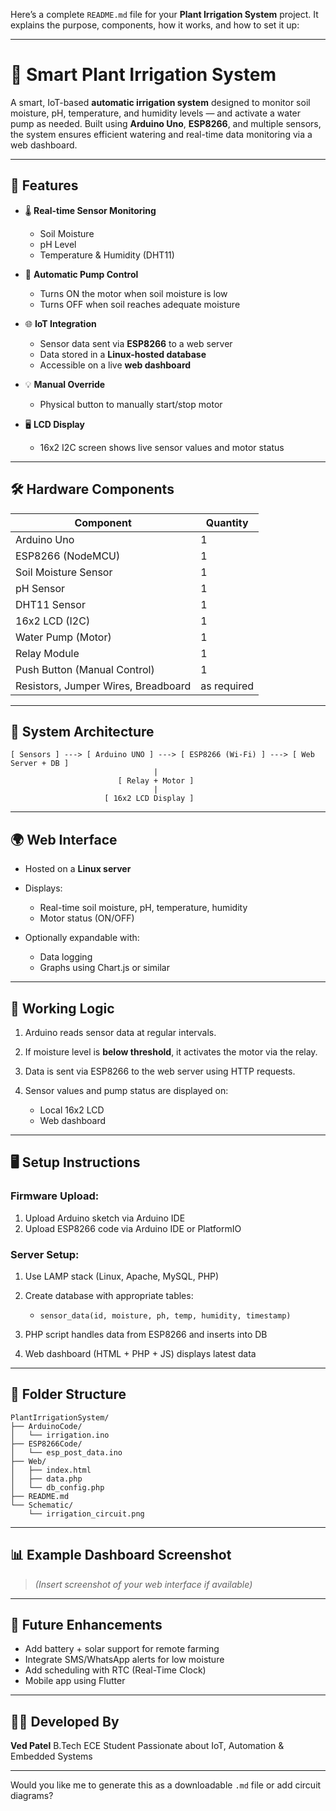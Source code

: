 Here’s a complete `README.md` file for your **Plant Irrigation System** project. It explains the purpose, components, how it works, and how to set it up:

---

# 🌱 Smart Plant Irrigation System

A smart, IoT-based **automatic irrigation system** designed to monitor soil moisture, pH, temperature, and humidity levels — and activate a water pump as needed. Built using **Arduino Uno**, **ESP8266**, and multiple sensors, the system ensures efficient watering and real-time data monitoring via a web dashboard.

---

## 🚀 Features

* 🌡️ **Real-time Sensor Monitoring**

  * Soil Moisture
  * pH Level
  * Temperature & Humidity (DHT11)

* 🤖 **Automatic Pump Control**

  * Turns ON the motor when soil moisture is low
  * Turns OFF when soil reaches adequate moisture

* 🌐 **IoT Integration**

  * Sensor data sent via **ESP8266** to a web server
  * Data stored in a **Linux-hosted database**
  * Accessible on a live **web dashboard**

* 💡 **Manual Override**

  * Physical button to manually start/stop motor

* 🖥️ **LCD Display**

  * 16x2 I2C screen shows live sensor values and motor status

---

## 🛠️ Hardware Components

| Component                           | Quantity    |
| ----------------------------------- | ----------- |
| Arduino Uno                         | 1           |
| ESP8266 (NodeMCU)                   | 1           |
| Soil Moisture Sensor                | 1           |
| pH Sensor                           | 1           |
| DHT11 Sensor                        | 1           |
| 16x2 LCD (I2C)                      | 1           |
| Water Pump (Motor)                  | 1           |
| Relay Module                        | 1           |
| Push Button (Manual Control)        | 1           |
| Resistors, Jumper Wires, Breadboard | as required |

---

## 📡 System Architecture

```
[ Sensors ] ---> [ Arduino UNO ] ---> [ ESP8266 (Wi-Fi) ] ---> [ Web Server + DB ]
                                |
                        [ Relay + Motor ]
                                |
                     [ 16x2 LCD Display ]
```

---

## 🌍 Web Interface

* Hosted on a **Linux server**
* Displays:

  * Real-time soil moisture, pH, temperature, humidity
  * Motor status (ON/OFF)
* Optionally expandable with:

  * Data logging
  * Graphs using Chart.js or similar

---

## 🧠 Working Logic

1. Arduino reads sensor data at regular intervals.
2. If moisture level is **below threshold**, it activates the motor via the relay.
3. Data is sent via ESP8266 to the web server using HTTP requests.
4. Sensor values and pump status are displayed on:

   * Local 16x2 LCD
   * Web dashboard

---

## 🖥️ Setup Instructions

### Firmware Upload:

1. Upload Arduino sketch via Arduino IDE
2. Upload ESP8266 code via Arduino IDE or PlatformIO

### Server Setup:

1. Use LAMP stack (Linux, Apache, MySQL, PHP)
2. Create database with appropriate tables:

   * `sensor_data(id, moisture, ph, temp, humidity, timestamp)`
3. PHP script handles data from ESP8266 and inserts into DB
4. Web dashboard (HTML + PHP + JS) displays latest data

---

## 📂 Folder Structure

```
PlantIrrigationSystem/
├── ArduinoCode/
│   └── irrigation.ino
├── ESP8266Code/
│   └── esp_post_data.ino
├── Web/
│   ├── index.html
│   ├── data.php
│   └── db_config.php
├── README.md
└── Schematic/
    └── irrigation_circuit.png
```

---

## 📊 Example Dashboard Screenshot

> *(Insert screenshot of your web interface if available)*

---

## 🔧 Future Enhancements

* Add battery + solar support for remote farming
* Integrate SMS/WhatsApp alerts for low moisture
* Add scheduling with RTC (Real-Time Clock)
* Mobile app using Flutter

---

## 👨‍💻 Developed By

**Ved Patel**
B.Tech ECE Student
Passionate about IoT, Automation & Embedded Systems

---

Would you like me to generate this as a downloadable `.md` file or add circuit diagrams?
